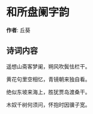 # 和所盘阑字韵

**作者**: 丘葵

## 诗词内容

遥想山斋客梦阑，朔风吹鬓怯栏干。

黄花句里空相忆，青镜朝来独自看。

绝似东坡来海上，胜犹贾岛渡桑干。

木奴千树何须问，怀抱时因骥子宽。

